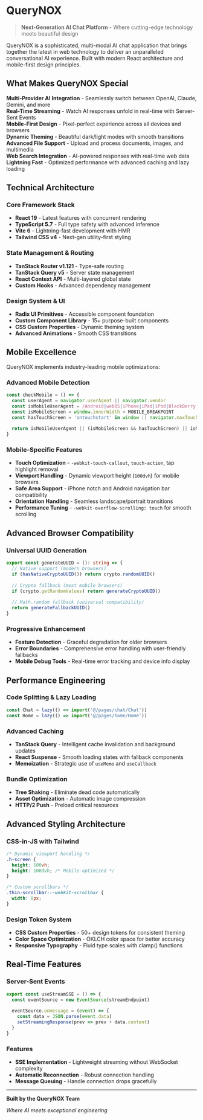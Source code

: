 # QueryNOX

> **Next-Generation AI Chat Platform** - Where cutting-edge technology meets beautiful design

QueryNOX is a sophisticated, multi-modal AI chat application that brings together the latest in web technology to deliver an unparalleled conversational AI experience. Built with modern React architecture and mobile-first design principles.

## What Makes QueryNOX Special

**Multi-Provider AI Integration** - Seamlessly switch between OpenAI, Claude, Gemini, and more  
**Real-Time Streaming** - Watch AI responses unfold in real-time with Server-Sent Events  
**Mobile-First Design** - Pixel-perfect experience across all devices and browsers  
**Dynamic Theming** - Beautiful dark/light modes with smooth transitions  
**Advanced File Support** - Upload and process documents, images, and multimedia  
**Web Search Integration** - AI-powered responses with real-time web data  
**Lightning Fast** - Optimized performance with advanced caching and lazy loading  

## Technical Architecture

### **Core Framework Stack**
- **React 19** - Latest features with concurrent rendering
- **TypeScript 5.7** - Full type safety with advanced inference  
- **Vite 6** - Lightning-fast development with HMR
- **Tailwind CSS v4** - Next-gen utility-first styling

### **State Management & Routing**
- **TanStack Router v1.121** - Type-safe routing
- **TanStack Query v5** - Server state management
- **React Context API** - Multi-layered global state
- **Custom Hooks** - Advanced dependency management

### **Design System & UI**
- **Radix UI Primitives** - Accessible component foundation
- **Custom Component Library** - 15+ purpose-built components
- **CSS Custom Properties** - Dynamic theming system
- **Advanced Animations** - Smooth CSS transitions

## Mobile Excellence

QueryNOX implements industry-leading mobile optimizations:

### **Advanced Mobile Detection**
```typescript
const checkMobile = () => {
  const userAgent = navigator.userAgent || navigator.vendor
  const isMobileUserAgent = /Android|webOS|iPhone|iPad|iPod|BlackBerry|IEMobile|Opera Mini/i.test(userAgent)
  const isMobileScreen = window.innerWidth < MOBILE_BREAKPOINT
  const hasTouchScreen = 'ontouchstart' in window || navigator.maxTouchPoints > 0
  
  return isMobileUserAgent || (isMobileScreen && hasTouchScreen) || isMobileScreen
}
```

### **Mobile-Specific Features**
- **Touch Optimization** - `-webkit-touch-callout`, `touch-action`, tap highlight removal
- **Viewport Handling** - Dynamic viewport height (`100dvh`) for mobile browsers
- **Safe Area Support** - iPhone notch and Android navigation bar compatibility
- **Orientation Handling** - Seamless landscape/portrait transitions
- **Performance Tuning** - `-webkit-overflow-scrolling: touch` for smooth scrolling

## Advanced Browser Compatibility

### **Universal UUID Generation**
```typescript
export const generateUUID = (): string => {
  // Native support (modern browsers)
  if (hasNativeCryptoUUID()) return crypto.randomUUID()
  
  // Crypto fallback (most mobile browsers)
  if (crypto.getRandomValues) return generateCryptoUUID()
  
  // Math.random fallback (universal compatibility)
  return generateFallbackUUID()
}
```

### **Progressive Enhancement**
- **Feature Detection** - Graceful degradation for older browsers
- **Error Boundaries** - Comprehensive error handling with user-friendly fallbacks
- **Mobile Debug Tools** - Real-time error tracking and device info display

## Performance Engineering

### **Code Splitting & Lazy Loading**
```typescript
const Chat = lazy(() => import('@/pages/chat/Chat'))
const Home = lazy(() => import('@/pages/home/Home'))
```

### **Advanced Caching**
- **TanStack Query** - Intelligent cache invalidation and background updates
- **React Suspense** - Smooth loading states with fallback components
- **Memoization** - Strategic use of `useMemo` and `useCallback`

### **Bundle Optimization**
- **Tree Shaking** - Eliminate dead code automatically
- **Asset Optimization** - Automatic image compression
- **HTTP/2 Push** - Preload critical resources

## Advanced Styling Architecture

### **CSS-in-JS with Tailwind**
```css
/* Dynamic viewport handling */
.h-screen {
  height: 100vh;
  height: 100dvh; /* Mobile-optimized */
}

/* Custom scrollbars */
.thin-scrollbar::-webkit-scrollbar {
  width: 8px;
}
```

### **Design Token System**
- **CSS Custom Properties** - 50+ design tokens for consistent theming
- **Color Space Optimization** - OKLCH color space for better accuracy
- **Responsive Typography** - Fluid type scales with clamp() functions

## Real-Time Features

### **Server-Sent Events**
```typescript
export const useStreamSSE = () => {
  const eventSource = new EventSource(streamEndpoint)
  
  eventSource.onmessage = (event) => {
    const data = JSON.parse(event.data)
    setStreamingResponse(prev => prev + data.content)
  }
}
```

### **Features**
- **SSE Implementation** - Lightweight streaming without WebSocket complexity
- **Automatic Reconnection** - Robust connection handling
- **Message Queuing** - Handle connection drops gracefully

---

**Built by the QueryNOX Team**

*Where AI meets exceptional engineering*